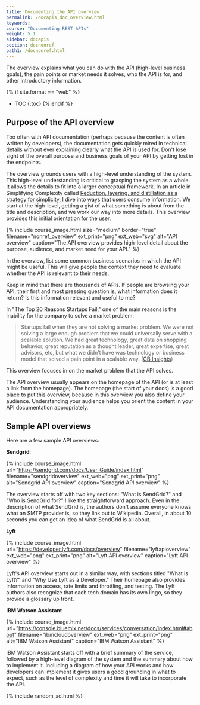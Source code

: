 ```yaml
---
title: Documenting the API overview
permalink: /docapis_doc_overview.html
keywords:
course: "Documenting REST APIs"
weight: 5.1
sidebar: docapis
section: docnonref
path1: /docnonref.html
---
```


The overview explains what you can do with the API (high-level business goals), the pain points or market needs it solves, who the API is for, and other introductory information.

{% if site.format == "web" %}
* TOC
{:toc}
{% endif %}

## Purpose of the API overview

Too often with API documentation (perhaps because the content is often written by developers), the documentation gets quickly mired in technical details without ever explaining clearly what the API is used for. Don't lose sight of the overall purpose and business goals of your API by getting lost in the endpoints.

The overview grounds users with a high-level understanding of the system. This high-level understanding is critical to grasping the system as a whole. It allows the details to fit into a larger conceptual framework. In an article in Simplifying Complexity called [Reduction, layering, and distillation as a strategy for simplicity](http://idratherbewriting.com/simplifying-complexity/reduction-layering-distillation.html), I dive into ways that users consume information. We start at the high-level, getting a gist of what something is about from the title and description, and we work our way into more details. This overview provides this initial orientation for the user.

{% include course_image.html size="medium" border="true" filename="nonref_overview" ext_print="png" ext_web="svg" alt="API overview" caption="The API overview provides high-level detail about the purpose, audience, and market need for your API." %}

In the overview, list some common business scenarios in which the API might be useful. This will give people the context they need to evaluate whether the API is relevant to their needs.

Keep in mind that there are thousands of APIs. If people are browsing your API, their first and most pressing question is, what information does it return? Is this information relevant and useful to me?

In "The Top 20 Reasons Startups Fail," one of the main reasons is the inability for the company to solve a market problem:

> Startups fail when they are not solving a market problem. We were not solving a large enough problem that we could universally serve with a scalable solution. We had great technology, great data on shopping behavior, great reputation as a thought leader, great expertise, great advisors, etc, but what we didn’t have was technology or business model that solved a pain point in a scalable way. ([CB Insights](https://www.cbinsights.com/research/startup-failure-reasons-top/))

This overview focuses in on the market problem that the API solves.

The API overview usually appears on the homepage of the API (or is at least a link from the homepage). The homepage (the start of your docs) is a good place to put this overview, because in this overview you also define your audience. Understanding your audience helps you orient the content in your API documentation appropriately.

## Sample API overviews

Here are a few sample API overviews:

**Sendgrid**:

{% include course_image.html url="https://sendgrid.com/docs/User_Guide/index.html" filename="sendgridoverview" ext_web="png" ext_print="png" alt="Sendgrid API overview" caption="Sendgrid API overview" %}

The overview starts off with two key sections: "What is SendGrid?" and "Who is SendGrid for?" I like the straightforward approach. Even in the description of what SendGrid is, the authors don't assume everyone knows what an SMTP provider is, so they link out to Wikipedia. Overall, in about 10 seconds you can get an idea of what SendGrid is all about.

**Lyft**

{% include course_image.html url="https://developer.lyft.com/docs/overview" filename="lyftapioverview" ext_web="png" ext_print="png" alt="Lyft API overview" caption="Lyft API overview" %}

Lyft's API overview starts out in a similar way, with sections titled "What is Lyft?" and "Why Use Lyft as a Developer." Their homepage also provides information on access, rate limits and throttling, and testing. The Lyft authors also recognize that each tech domain has its own lingo, so they provide a glossary up front.

**IBM Watson Assistant**

{% include course_image.html url="https://console.bluemix.net/docs/services/conversation/index.html#about" filename="ibmcloudoverview" ext_web="png" ext_print="png" alt="IBM Watson Assistant" caption="IBM Watson Assistant" %}

IBM Watson Assistant starts off with a brief summary of the service, followed by a high-level diagram of the system and the summary about how to implement it. Including a diagram of how your API works and how developers can implement it gives users a good grounding in what to expect, such as the level of complexity and time it will take to incorporate the API.

{% include random_ad.html %}
